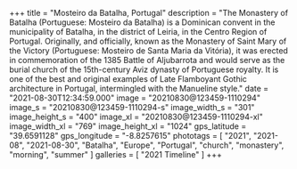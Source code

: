 +++
title = "Mosteiro da Batalha, Portugal"
description = "The Monastery of Batalha (Portuguese: Mosteiro da Batalha) is a Dominican convent in the municipality of Batalha, in the district of Leiria, in the Centro Region of Portugal. Originally, and officially, known as the Monastery of Saint Mary of the Victory (Portuguese: Mosteiro de Santa Maria da Vitória), it was erected in commemoration of the 1385 Battle of Aljubarrota and would serve as the burial church of the 15th-century Aviz dynasty of Portuguese royalty. It is one of the best and original examples of Late Flamboyant Gothic architecture in Portugal, intermingled with the Manueline style."
date = "2021-08-30T12:34:59.000"
image = "20210830@123459-1110294"
image_s = "20210830@123459-1110294-s"
image_width_s = "301"
image_height_s = "400"
image_xl = "20210830@123459-1110294-xl"
image_width_xl = "769"
image_height_xl = "1024"
gps_latitude = "39.6591128"
gps_longitude = "-8.8257615"
phototags = [ "2021", "2021-08", "2021-08-30", "Batalha", "Europe", "Portugal", "church", "monastery", "morning", "summer" ]
galleries = [ "2021 Timeline" ]
+++
